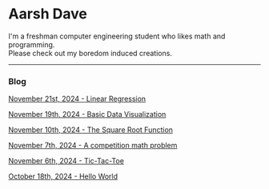 # Aarsh Dave

I'm a freshman computer engineering student who likes math and programming.  
Please check out my boredom induced creations.  

---
### Blog  

[November 21st, 2024 - Linear Regression](posts/11-21-2024.md)

[November 19th, 2024 - Basic Data Visualization](posts/11-19-2024.md)

[November 10th, 2024 - The Square Root Function](posts/11-10-2024.md)

[November 7th, 2024 - A competition math problem](posts/11-07-2024.md)  

[November 6th, 2024 - Tic-Tac-Toe](posts/11-06-2024.md)  

[October 18th, 2024 - Hello World](posts/10-18-2024.md)  
